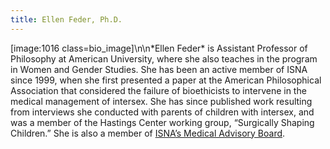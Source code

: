 ```yaml
---
title: Ellen Feder, Ph.D.
---
```


[image:1016 class=bio_image]\n\n\*Ellen Feder\* is Assistant Professor of Philosophy at American University, where she also teaches in the program in Women and Gender Studies. She has been an active member of <span class="caps">ISNA</span> since 1999, when she first presented a paper at the American Philosophical Association that considered the failure of bioethicists to intervene in the medical management of intersex. She has since published work resulting from interviews she conducted with parents of children with intersex, and was a member of the Hastings Center working group, &#8220;Surgically Shaping Children.&#8221; She is also a member of [<span class="caps">ISNA</span>&#8217;s Medical Advisory Board][1].

 [1]: http://www.isna.org/about/medicalboard/